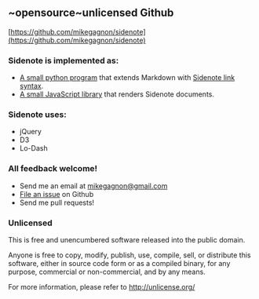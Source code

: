 ~opensource~unlicensed
Github
------

[https://github.com/mikegagnon/sidenote](https://github.com/mikegagnon/sidenote)

### Sidenote is implemented as:

* [A small python program](https://github.com/mikegagnon/sidenote/blob/master/sidenote.py) that extends Markdown with [Sidenote link syntax](##sidenote_link).
* [A small JavaScript library](https://github.com/mikegagnon/sidenote/blob/master/js/sidenote.js) that renders Sidenote documents.

### Sidenote uses:

* jQuery
* D3
* Lo-Dash

### All feedback welcome!

* Send me an email at [mikegagnon@gmail.com](mailto:mikegagnon@gmail.com)
* [File an issue](https://github.com/mikegagnon/sidenote/issues) on Github
* Send me pull requests!

### Unlicensed

This is free and unencumbered software released into the public domain.

Anyone is free to copy, modify, publish, use, compile, sell, or
distribute this software, either in source code form or as a compiled
binary, for any purpose, commercial or non-commercial, and by any
means.

For more information, please refer to <http://unlicense.org/>